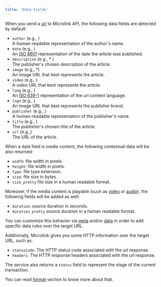 ```yaml
---
title: 'Data Fields'
--- 
```


When you send a [url](/docs/api/parameters/url) to Microlink API, the following data fields are detected by default:

- `author` (e.g., <Type children="'SpaceX'"/>)<br/>
  A human-readable representation of the author's name.
- `date` (e.g., <Type children='2018-01-24T18:39:47.000Z'/>)<br/>
  An [ISO 8601](https://en.wikipedia.org/wiki/ISO_8601) representation of the date the article was published.
- `description` (e.g., <Type children="'First static fire test of Falcon Heavy…'"/>* )<br/>
  The publisher's chosen description of the article.
- `image` (e.g., <Type children="https://cdn.instagram.com/…/171196260320789.jpg"/>*)<br/>
  An image URL that best represents the article.
- `video` (e.g., <Type children="'https://cdn.instagram.com/…/26867070.mp4'"/>)<br/>
  A video URL that best represents the article.
- `lang` (e.g., <Type children="en"/>)<br/>
  An [ISO 639-1](https://en.wikipedia.org/wiki/ISO_639-1) representation of the url content language.
- `logo` (e.g., <Type children="'https://logo.clearbit.com/instagram.com'"/>)<br/>
  An image URL that best represents the publisher brand.
- `publisher` (e.g., <Type children="'Instagram'"/>)<br/>
  A human-readable representation of the publisher's name.
- `title` (e.g., <Type children="'Manufactures and Launches Advanced Rockets and Spacecraft'"/>)<br/>
  The publisher's chosen title of the article.
- `url` (e.g.,<Type children="'https://instagram.com/p/BeV6tOhFUor'"/>)<br/>
  The URL of the article.

When a data field is media content, the following contextual data will be also returned:

  - `width`: file width in pixels.
  - `height`: file width in pixels.
  - `type`: file type extension.
  - `size`: file size in bytes.
  - `size_pretty` file size in a human readable format.

Moreover, if the media content is playable (such as [video](/docs/api/parameters/video) or [audio](/docs/api/parameters/audio)), the following fields will be added as well:

  - `duration`: source duration in seconds.
  - `duration_pretty` source duration in a human readable format.

You can customize this behavior via [meta](/docs/api/parameters/meta) and/or [data](/docs/api/parameters/data) in order to add specific data rules over the target URL.

Additionally, Microlink gives you some HTTP information over the target URL, such as:

  - `statusCode`: The HTTP status code associated with the url response.
  - `headers`: The HTTP response headers associated with the url response.

The service also returns a `status` field to represent the stage of the current transaction. 

You can read [format](/docs/api/basics/format) section to know more about that.
